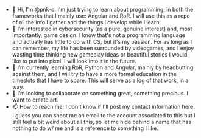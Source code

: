 - 👋 Hi, I’m @pnk-d. I'm just trying to learn about programming, in both the frameworks that I mainly use: Angular and RoR. I will use this as a repo of all the info I gather and the things i develop while I learn. 
- 👀 I’m interested in cybersecurity (as a pure, genuine interest) and, most importantly, game design. I know that's not a programming language and actually has little to do with CS, but it's my passion. For as long as I can remember, my life has been surrounded by videogames, and I enjoy wasting time thinking new gameplay ideas or beautiful stories I would like to put into pixel. I will look into it in the future. 
- 🌱 I’m currently learning RoR, Python and Angular, mainly by headbutting against them, and I will try to have a more formal education in the timeslots that I have to spare. This will serve as a log of that work, in a way. 
- 💞️ I’m looking to collaborate on something great, something precious. I want to create art. 
- 📫 How to reach me: I don't know if I'll post my contact information here. I guess you can shoot me an email to the account associated to this but I still feel a bit weird about all this, so let me hide behind a name that has nothing to do w/ me and is a reference to something I like. 

<!---
pnk-d/pnk-d is a ✨ special ✨ repository because its `README.md` (this file) appears on your GitHub profile.
You can click the Preview link to take a look at your changes.
--->
